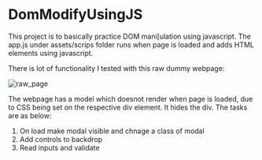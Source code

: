 # DomModifyUsingJS
This project is to basically practice DOM mani[ulation using javascript.
The app.js under assets/scrips folder runs when page is loaded and adds HTML elements using javascript.

There is lot of functionality I tested with this raw dummy webpage:

![raw_page](https://user-images.githubusercontent.com/18566807/92305336-d9bd7000-efa3-11ea-997a-b4beba7dbd3a.PNG)

The webpage has a model which doesnot render when page is loaded, due to CSS being set on the respective div element. It hides the div. The tasks are as below:

1. On load make modal visible and chnage a class of modal
2. Add controls to backdrop
3. Read inputs and validate
